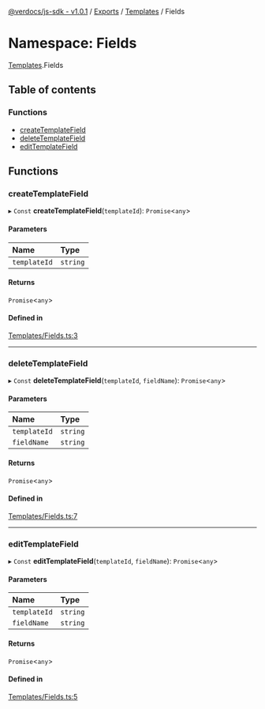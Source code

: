[@verdocs/js-sdk - v1.0.1](../README.md) / [Exports](../modules.md) / [Templates](Templates.md) / Fields

# Namespace: Fields

[Templates](Templates.md).Fields

## Table of contents

### Functions

- [createTemplateField](Templates.Fields.md#createtemplatefield)
- [deleteTemplateField](Templates.Fields.md#deletetemplatefield)
- [editTemplateField](Templates.Fields.md#edittemplatefield)

## Functions

### createTemplateField

▸ `Const` **createTemplateField**(`templateId`): `Promise`<`any`\>

#### Parameters

| Name | Type |
| :------ | :------ |
| `templateId` | `string` |

#### Returns

`Promise`<`any`\>

#### Defined in

[Templates/Fields.ts:3](https://github.com/Verdocs/js-sdk/blob/main/src/Templates/Fields.ts#L3)

___

### deleteTemplateField

▸ `Const` **deleteTemplateField**(`templateId`, `fieldName`): `Promise`<`any`\>

#### Parameters

| Name | Type |
| :------ | :------ |
| `templateId` | `string` |
| `fieldName` | `string` |

#### Returns

`Promise`<`any`\>

#### Defined in

[Templates/Fields.ts:7](https://github.com/Verdocs/js-sdk/blob/main/src/Templates/Fields.ts#L7)

___

### editTemplateField

▸ `Const` **editTemplateField**(`templateId`, `fieldName`): `Promise`<`any`\>

#### Parameters

| Name | Type |
| :------ | :------ |
| `templateId` | `string` |
| `fieldName` | `string` |

#### Returns

`Promise`<`any`\>

#### Defined in

[Templates/Fields.ts:5](https://github.com/Verdocs/js-sdk/blob/main/src/Templates/Fields.ts#L5)

